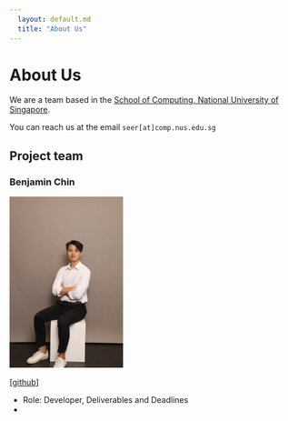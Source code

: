 ```yaml
---
  layout: default.md
  title: "About Us"
---
```


# About Us

We are a team based in the [School of Computing, National University of Singapore](http://www.comp.nus.edu.sg).

You can reach us at the email `seer[at]comp.nus.edu.sg`

## Project team

### Benjamin Chin

<img src="images/chinpcbenjamin.png" width="200px">

[[github](https://github.com/chinpcbenjamin)]

* Role: Developer, Deliverables and Deadlines
* 